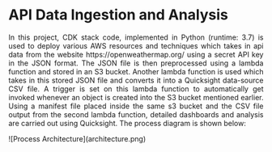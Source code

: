 # API Data Ingestion and Analysis
<p align="justify">
In this project, CDK stack code, implemented in Python (runtime: 3.7) is used to deploy various AWS resources and techniques which takes in api data from the website https://openweathermap.org/ using a secret API key in the JSON format.
The JSON file is then preprocessed using a lambda function and stored in an S3 bucket. Another lambda function is used which takes in this stored JSON file and converts it into a Quicksight data-source CSV file. A trigger is set on this lambda function
to automatically get invoked whenever an object is created into the S3 bucket mentioned earlier. Using a manifest file placed inside the same s3 bucket and the CSV file output from the second lambda function, detailed dashboards and analysis are carried out
using Quicksight. The process diagram is shown below:
</p>
![Process Architecture](architecture.png)

